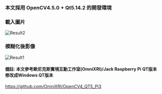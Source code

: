 ### 本文採用 OpenCV4.5.0 + Qt5.14.2 的開發環境

### 載入圖片
![Result2](https://user-images.githubusercontent.com/14908981/115439438-2c048600-a241-11eb-9dea-f5c317e139d8.jpg)


### 模糊化後影像
![Result1](https://user-images.githubusercontent.com/14908981/115439558-49395480-a241-11eb-8f83-af119673936f.jpg)


#### 備註: 本文參考歐尼克斯實境互動工作室(OmniXRI)/Jack Raspberry Pi QT版本修改成Windows QT版本 
https://github.com/OmniXRI/OpenCV4_QT5_Pi3


